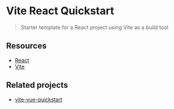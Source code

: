 # Vite React Quickstart
> Starter template for a React project using Vite as a build tool


## Resources

- [React](https://michaelcurrin.github.io/dev-resources/resources/javascript/packages/react/)
- [Vite](https://michaelcurrin.github.io/dev-resources/resources/javascript/packages/vite/)


## Related projects

- [vite-vue-quickstart](https://github.com/MichaelCurrin/vite-vue-quickstart)
